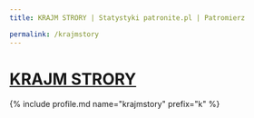 ```yaml
---
title: KRAJM STRORY | Statystyki patronite.pl | Patromierz

permalink: /krajmstory
---
```


# [KRAJM STRORY](https://patronite.pl/krajmstory)

{% include profile.md name="krajmstory" prefix="k" %}
